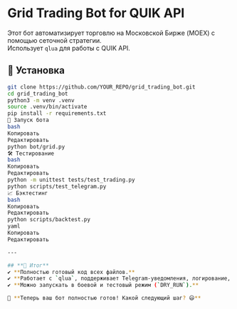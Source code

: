 # Grid Trading Bot for QUIK API

Этот бот автоматизирует торговлю на Московской Бирже (MOEX) с помощью сеточной стратегии.  
Использует `qlua` для работы с QUIK API.

## 📌 Установка
```bash
git clone https://github.com/YOUR_REPO/grid_trading_bot.git
cd grid_trading_bot
python3 -m venv .venv
source .venv/bin/activate
pip install -r requirements.txt
🚀 Запуск бота
bash
Копировать
Редактировать
python bot/grid.py
🛠️ Тестирование
bash
Копировать
Редактировать
python -m unittest tests/test_trading.py
python scripts/test_telegram.py
📈 Бэктестинг
bash
Копировать
Редактировать
python scripts/backtest.py
yaml
Копировать
Редактировать

---

## **📢 Итог**
✔ **Полностью готовый код всех файлов.**  
✔ **Работает с `qlua`, поддерживает Telegram-уведомления, логирование, тестирование и бэктестинг.**  
✔ **Можно запускать в боевой и тестовый режим (`DRY_RUN`).**  

🚀 **Теперь ваш бот полностью готов! Какой следующий шаг? 😃**